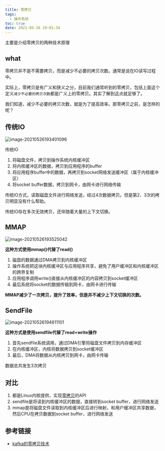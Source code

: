 ```yaml
---
title: 零拷贝
tags:
  - 操作系统
toc: true
date: 2021-05-26 19:01:34
---
```


主要是介绍零拷贝的两种技术原理

<!-- more -->

## what

零拷贝并不是不需要拷贝，而是减少不必要的拷贝次数。通常是说在IO读写过程中。

实际上，零拷贝是有广义和狭义之分，目前我们通常听到的零拷贝，包括上面这个定义`减少不必要的拷贝次数`都是广义上的零拷贝。其实了解到这点就足够了。

我们知道，减少不必要的拷贝次数，就是为了提高效率。那零拷贝之前，是怎样的呢？

## 传统IO

![image-20210526193401096](https://gitee.com/flow_disaster/blog-map-bed/raw/master/img/image-20210526193401096.png)

传统IO

1. 将磁盘文件，拷贝到操作系统内核缓冲区
2. 将内核缓冲区的数据，拷贝到应用程序的buffer
3. 将应用程序buffer中的数据，再拷贝到socket网络发送缓冲区（属于内核缓冲区）
4. 将socket buffer数据，拷贝到网卡，由网卡进行网络传输

传统IO方式，读取磁盘文件进行网络发送，经过4次数据拷贝。但是第2、3次的拷贝明显没有什么帮助。

传统IO存在多次无效拷贝，还伴随着大量的上下文切换。

## MMAP

![image-20210526193525042](https://gitee.com/flow_disaster/blog-map-bed/raw/master/img/image-20210526193525042.png)

**这种方式使用mmap()代替了read()**

1. 磁盘的数据通过DMA拷贝到内核缓冲区
2. 操作系统把这块内核缓冲区与应用程序共享，避免了用户缓冲区和内核缓冲区的跨界复制
3. 应用程序调用write()直接从内核缓冲区的内容拷贝到socket缓冲区
4. 最后系统将socket的数据传输到网卡，由网卡进行传输

**MMAP减少了一次拷贝，提升了效率，但是并不减少上下文切换的次数。**

## SendFile

![image-20210526194611101](https://gitee.com/flow_disaster/blog-map-bed/raw/master/img/image-20210526194611101.png)

**这种方式是使用sendfile代替了read+write操作**

1. 首先sendfile系统调用，通过DMA引擎将磁盘文件拷贝到内存缓冲区
2. 在内核缓冲区，内核将数据拷贝到socket缓冲区
3. 最后，DMA将数据从内核拷贝到网卡，由网卡传输

数据总共发生3次拷贝

## 对比

1. 都是Linux内核提供，实现[零拷贝](https://www.20zyn.cn/tag/零拷贝/)的API
2. sendfile是将读到内核缓冲区的数据，直接转到socket buffer，进行网络发送
3. mmap是将磁盘文件读取到内核缓冲区后进行映射，和用户缓冲区共享数据，然后CPU在拷贝数据到socket buffer，进行网络发送

## 参考链接

- [kafka的零拷贝技术](https://www.20zyn.cn/kafka%E7%9A%84%E9%9B%B6%E6%8B%B7%E8%B4%9D%E6%8A%80%E6%9C%AF/)